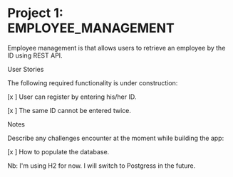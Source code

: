 # Project 1: EMPLOYEE_MANAGEMENT

Employee management is that allows users to retrieve an employee by the ID using REST API.

User Stories

The following required functionality is under construction:

[x ] User can register by entering his/her ID.

[x ] The same ID cannot be entered twice. 


Notes

Describe any challenges encounter at the moment while building the app:

[x ] How to populate the database.

Nb: I'm using H2 for now. I will switch to Postgress in the future. 


